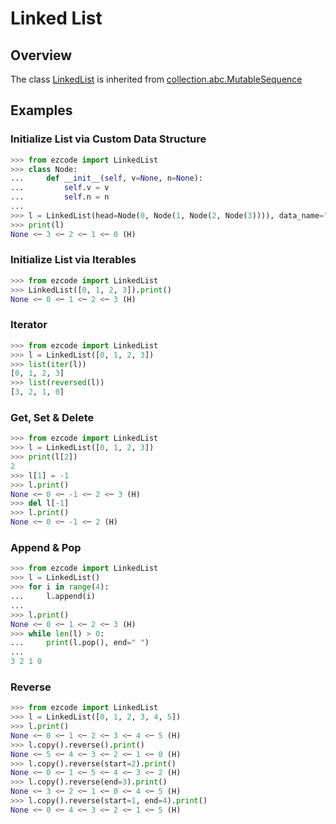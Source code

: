 # Linked List
## Overview

The class [LinkedList](../../src/ezcode/List/LinkedList.py#L10) is inherited from [collection.abc.MutableSequence](https://docs.python.org/3/library/collections.abc.html#collections.abc.MutableSequence)

## Examples
### Initialize List via Custom Data Structure
```python
>>> from ezcode import LinkedList
>>> class Node:
...     def __init__(self, v=None, n=None):
...         self.v = v
...         self.n = n
... 
>>> l = LinkedList(head=Node(0, Node(1, Node(2, Node(3)))), data_name="v", next_name="n")
>>> print(l)
None <─ 3 <─ 2 <─ 1 <─ 0 (H)
```
### Initialize List via Iterables
```python
>>> from ezcode import LinkedList
>>> LinkedList([0, 1, 2, 3]).print()
None <─ 0 <─ 1 <─ 2 <─ 3 (H)
```
### Iterator
```python
>>> from ezcode import LinkedList
>>> l = LinkedList([0, 1, 2, 3])
>>> list(iter(l))
[0, 1, 2, 3]
>>> list(reversed(l))
[3, 2, 1, 0]
```
### Get, Set & Delete
```python
>>> from ezcode import LinkedList
>>> l = LinkedList([0, 1, 2, 3])
>>> print(l[2])
2
>>> l[1] = -1
>>> l.print()
None <─ 0 <─ -1 <─ 2 <─ 3 (H)
>>> del l[-1]
>>> l.print()
None <─ 0 <─ -1 <─ 2 (H)
```
### Append & Pop
```python
>>> from ezcode import LinkedList
>>> l = LinkedList()
>>> for i in range(4):
...     l.append(i)
... 
>>> l.print()
None <─ 0 <─ 1 <─ 2 <─ 3 (H)
>>> while len(l) > 0:
...     print(l.pop(), end=" ")
... 
3 2 1 0
```
### Reverse
```python
>>> from ezcode import LinkedList
>>> l = LinkedList([0, 1, 2, 3, 4, 5])
>>> l.print()
None <─ 0 <─ 1 <─ 2 <─ 3 <─ 4 <─ 5 (H)
>>> l.copy().reverse().print()
None <─ 5 <─ 4 <─ 3 <─ 2 <─ 1 <─ 0 (H)
>>> l.copy().reverse(start=2).print()
None <─ 0 <─ 1 <─ 5 <─ 4 <─ 3 <─ 2 (H)
>>> l.copy().reverse(end=3).print()
None <─ 3 <─ 2 <─ 1 <─ 0 <─ 4 <─ 5 (H)
>>> l.copy().reverse(start=1, end=4).print()
None <─ 0 <─ 4 <─ 3 <─ 2 <─ 1 <─ 5 (H)
```







